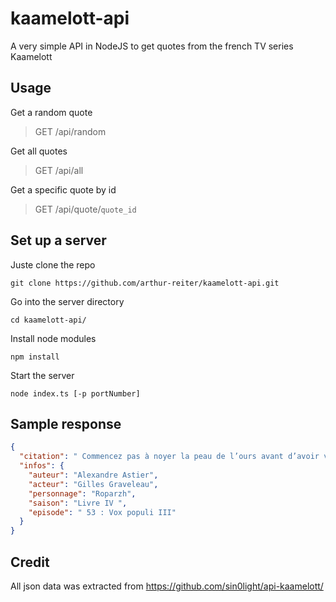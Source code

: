# kaamelott-api

A very simple API in NodeJS to get quotes from the french TV series Kaamelott

## Usage

Get a random quote

> GET /api/random

Get all quotes

> GET /api/all

Get a specific quote by id

> GET /api/quote/`quote_id`

## Set up a server

Juste clone the repo

`git clone https://github.com/arthur-reiter/kaamelott-api.git`

Go into the server directory

`cd kaamelott-api/`

Install node modules

`npm install`

Start the server

`node index.ts [-p portNumber]`

## Sample response

```json
{
  "citation": " Commencez pas à noyer la peau de l’ours avant d’avoir vendu le poisson.",
  "infos": {
    "auteur": "Alexandre Astier",
    "acteur": "Gilles Graveleau",
    "personnage": "Roparzh",
    "saison": "Livre IV ",
    "episode": " 53 : Vox populi III"
  }
}
```

## Credit

All json data was extracted from https://github.com/sin0light/api-kaamelott/
